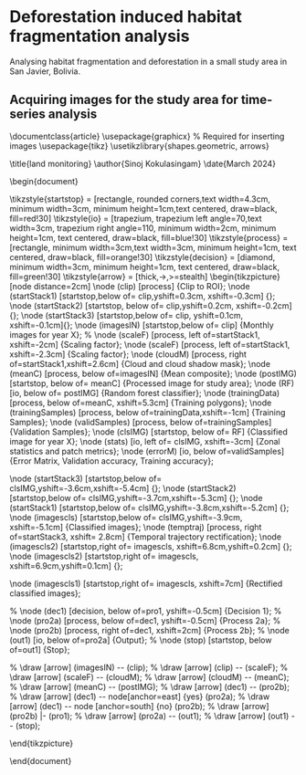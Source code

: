 # Deforestation induced habitat fragmentation analysis
Analysing habitat fragmentation and deforestation in a small study area in San Javier, Bolivia.

## Acquiring images for the study area for time-series analysis


\documentclass{article}
\usepackage{graphicx} % Required for inserting images
\usepackage{tikz}
\usetikzlibrary{shapes.geometric, arrows}


\title{land monitoring}
\author{Sinoj Kokulasingam}
\date{March 2024}

\begin{document}

\tikzstyle{startstop} = [rectangle, rounded corners,text width=4.3cm, minimum width=3cm, minimum height=1cm,text centered, draw=black, fill=red!30]
\tikzstyle{io} = [trapezium, trapezium left angle=70,text width=3cm, trapezium right angle=110, minimum width=2cm, minimum height=1cm, text centered, draw=black, fill=blue!30]
\tikzstyle{process} = [rectangle, minimum width=3cm,text width=3cm, minimum height=1cm, text centered, draw=black, fill=orange!30]
\tikzstyle{decision} = [diamond, minimum width=3cm, minimum height=1cm, text centered, draw=black, fill=green!30]
\tikzstyle{arrow} = [thick,->,>=stealth]
\begin{tikzpicture}[node distance=2cm]
\node (clip) [process] {Clip to ROI};
\node (startStack1) [startstop,below of= clip,yshift=0.3cm, xshift=-0.3cm] {};
\node (startStack2) [startstop, below of= clip,yshift=0.2cm, xshift=-0.2cm]{};
\node (startStack3) [startstop,below of= clip, yshift=0.1cm, xshift=-0.1cm]{};
\node (imagesIN) [startstop,below of= clip] {Monthly images for year X};
% \node (scaleF) [process, left of=startStack1, xshift=-2cm] {Scaling factor};
\node (scaleF) [process, left of=startStack1, xshift=-2.3cm] {Scaling factor};
\node (cloudM) [process, right of=startStack1,xshift=2.6cm] {Cloud and cloud shadow mask};
\node (meanC) [process, below of=imagesIN] {Mean composite};
\node (postIMG) [startstop, below of= meanC] {Processed image for study area};
\node (RF) [io, below of= postIMG] {Random forest classifier};
\node (trainingData) [process, below of=meanC, xshift=5.3cm] {Training polygons};
\node (trainingSamples) [process, below of=trainingData,xshift=-1cm] {Training Samples};
\node (validSamples) [process, below of=trainingSamples] {Validation Samples};
\node (clsIMG) [startstop, below of= RF] {Classified image for year X};
\node (stats) [io, left of= clsIMG, xshift=-3cm] {Zonal statistics and patch metrics};
\node (errorM) [io, below of=validSamples] {Error Matrix, Validation accuracy, Training accuracy};

\node (startStack3) [startstop,below of= clsIMG,yshift=-3.6cm,xshift=-5.4cm] {};
\node (startStack2) [startstop,below of= clsIMG,yshift=-3.7cm,xshift=-5.3cm] {};
\node (startStack1) [startstop,below of= clsIMG,yshift=-3.8cm,xshift=-5.2cm] {};
\node (imagescls) [startstop,below of= clsIMG,yshift=-3.9cm, xshift=-5.1cm] {Classified images};
\node (temptraj) [process, right of=startStack3, xshift= 2.8cm] {Temporal trajectory rectification};
\node (imagescls2) [startstop,right of= imagescls, xshift=6.8cm,yshift=0.2cm] {};
\node (imagescls2) [startstop,right of= imagescls, xshift=6.9cm,yshift=0.1cm] {};

\node (imagescls1) [startstop,right of= imagescls, xshift=7cm] {Rectified classified images};






% \node (dec1) [decision, below of=pro1, yshift=-0.5cm] {Decision 1};
% \node (pro2a) [process, below of=dec1, yshift=-0.5cm] {Process 2a};
% \node (pro2b) [process, right of=dec1, xshift=2cm] {Process 2b};
% \node (out1) [io, below of=pro2a] {Output};
% \node (stop) [startstop, below of=out1] {Stop};






% \draw [arrow] (imagesIN) -- (clip);
% \draw [arrow] (clip) -- (scaleF);
% \draw [arrow] (scaleF) -- (cloudM);
% \draw [arrow] (cloudM) -- (meanC);
% \draw [arrow] (meanC) -- (postIMG);
% \draw [arrow] (dec1) -- (pro2b);
% \draw [arrow] (dec1) -- node[anchor=east] {yes} (pro2a);
% \draw [arrow] (dec1) -- node [anchor=south] {no} (pro2b);
% \draw [arrow] (pro2b) |- (pro1);
% \draw [arrow] (pro2a) -- (out1);
% \draw [arrow] (out1) -- (stop);




\end{tikzpicture}










\end{document}
